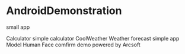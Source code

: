 # AndroidDemonstration
small app

Calculator    simple calculator
CoolWeather   Weather forecast simple app
Model         Human Face comfirm demo   powered by Arcsoft
